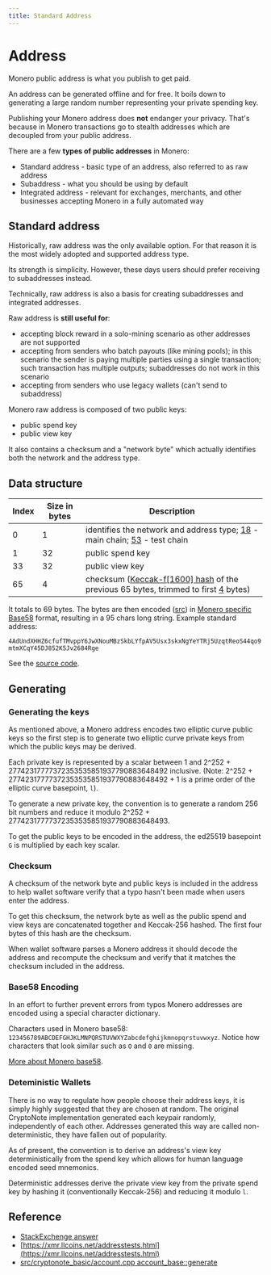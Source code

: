 ```yaml
---
title: Standard Address
---
```

# Address

Monero public address is what you publish to get paid.

An address can be generated offline and for free. It boils down to generating a large random number representing your private spending key.

Publishing your Monero address does __not__ endanger your privacy. That's because in Monero transactions go to stealth addresses which are decoupled from your public address.

There are a few **types of public addresses** in Monero:

* Standard address - basic type of an address, also referred to as raw address
* Subaddress - what you should be using by default
* Integrated address - relevant for exchanges, merchants, and other businesses accepting Monero in a fully automated way

## Standard address

Historically, raw address was the only available option. For that reason it is the most widely adopted and supported address type.

Its strength is simplicity. However, these days users should prefer receiving to subaddresses instead.

Technically, raw address is also a basis for creating subaddresses and integrated addresses.

Raw address is **still useful for**:

* accepting block reward in a solo-mining scenario as other addresses are not supported
* accepting from senders who batch payouts (like mining pools); in this scenario the sender is paying multiple parties using a single transaction; such transaction has multiple outputs; subaddresses do not work in this scenario
* accepting from senders who use legacy wallets (can't send to subaddress)

Monero raw address is composed of two public keys:

* public spend key
* public view key

It also contains a checksum and a "network byte" which actually identifies both the network and the address type.

## Data structure

Index       | Size in bytes    | Description
------------|------------------|-------------------------------------------------------------
0           | 1                | identifies the network and address type; [18](https://github.com/monero-project/monero/blob/793bc973746a10883adb2f89827e223f562b9651/src/cryptonote_config.h#L149) - main chain; [53](https://github.com/monero-project/monero/blob/793bc973746a10883adb2f89827e223f562b9651/src/cryptonote_config.h#L161) - test chain
1           | 32               | public spend key
33          | 32               | public view key
65          | 4                | checksum ([Keccak-f[1600] hash](https://github.com/monero-project/monero/blob/8f1f43163a221153403a46902d026e3b72f1b3e3/src/common/base58.cpp#L261) of the previous 65 bytes, trimmed to first [4](https://github.com/monero-project/monero/blob/8f1f43163a221153403a46902d026e3b72f1b3e3/src/common/base58.cpp#L53) bytes)

It totals to 69 bytes. The bytes are then encoded ([src](https://github.com/monero-project/monero/blob/8f1f43163a221153403a46902d026e3b72f1b3e3/src/common/base58.cpp#L240)) in [Monero specific Base58](/cryptography/base58) format, resulting in a 95 chars long string. Example standard address:

`4AdUndXHHZ6cfufTMvppY6JwXNouMBzSkbLYfpAV5Usx3skxNgYeYTRj5UzqtReoS44qo9mtmXCqY45DJ852K5Jv2684Rge`

See the [source code](https://github.com/monero-project/monero/blob/f7b9f44c1b0d53170fd7f53d37fc67648f3247a2/src/cryptonote_basic/cryptonote_basic_impl.cpp#L159).

## Generating

### Generating the keys

As mentioned above, a Monero address encodes two elliptic curve public keys so the first step is to generate two elliptic curve private keys from which the public keys may be derived.

Each private key is represented by a scalar between 1 and 2^252 + 27742317777372353535851937790883648492 inclusive. (Note: 2^252 + 27742317777372353535851937790883648492 + 1 is a prime order of the elliptic curve basepoint, `l`).

To generate a new private key, the convention is to generate a random 256 bit numbers and reduce it modulo 2^252 + 27742317777372353535851937790883648493.

To get the public keys to be encoded in the address, the ed25519 basepoint `G` is multiplied by each key scalar.

### Checksum

A checksum of the network byte and public keys is included in the address to help wallet software verify that a typo hasn't been made when users enter the address.

To get this checksum, the network byte as well as the public spend and view keys are concatenated together and Keccak-256 hashed. The first four bytes of this hash are the checksum.

When wallet software parses a Monero address it should decode the address and recompute the checksum and verify that it matches the checksum included in the address.

### Base58 Encoding

In an effort to further prevent errors from typos Monero addresses are encoded using a special character dictionary.

Characters used in Monero base58: `123456789ABCDEFGHJKLMNPQRSTUVWXYZabcdefghijkmnopqrstuvwxyz`. Notice how characters that look similar such as `O` and `0` are missing.

[More about Monero base58](https://monerodocs.org/cryptography/base58/).

### Deteministic Wallets

There is no way to regulate how people choose their address keys, it is simply highly suggested that they are chosen at random. The original CryptoNote implementation generated each keypair randomly, independently of each other. Addresses generated this way are called non-deterministic, they have fallen out of popularity.

As of present, the convention is to derive an address's view key deterministically from the spend key which allows for human language encoded seed mnemonics.

Deterministic addresses derive the private view key from the private spend key by hashing it (conventionally Keccak-256) and reducing it modulo `l`.

## Reference

* [StackExchenge answer](https://monero.stackexchange.com/questions/980/what-are-the-public-viewkeys-and-spendkeys)
* [https://xmr.llcoins.net/addresstests.html](https://xmr.llcoins.net/addresstests.html)
* [src/cryptonote_basic/account.cpp account_base::generate](https://github.com/monero-project/monero/blob/dcba757dd283a3396120f0df90fe746e3ec02292/src/cryptonote_basic/account.cpp#L155)
